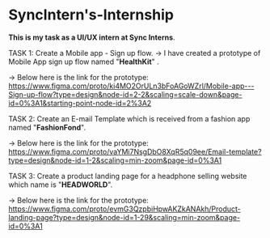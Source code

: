 # SyncIntern's-Internship



**This is my task as a UI/UX intern at Sync Interns**.

TASK 1: Create a Mobile app - Sign up flow. -> I have created a prototype of Mobile App sign up flow named "**HealthKit**" .

-> Below here is the link for the prototype: https://www.figma.com/proto/ki4MO2OrULn3bFoAGoWZrl/Mobile-app---Sign-up-flow?type=design&node-id=2-2&scaling=scale-down&page-id=0%3A1&starting-point-node-id=2%3A2



TASK 2: Create an E-mail Template which is received from a fashion app named "**FashionFond**".

-> Below here is the link for the prototype: https://www.figma.com/proto/vaYMi7NsgDbO8XqR5q09ee/Email-template?type=design&node-id=1-2&scaling=min-zoom&page-id=0%3A1




TASK 3: Create a product landing page for a headphone selling website which name is "**HEADWORLD**".

-> Below here is the link for the prototype: https://www.figma.com/proto/evmG3QzpbiHpwAKZkANAkh/Product-landing-page?type=design&node-id=1-29&scaling=min-zoom&page-id=0%3A1
